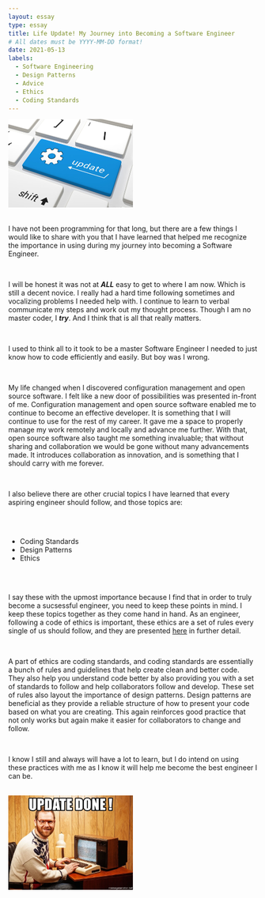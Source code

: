 ```yaml
---
layout: essay
type: essay
title: Life Update! My Journey into Becoming a Software Engineer
# All dates must be YYYY-MM-DD format!
date: 2021-05-13
labels:
  - Software Engineering
  - Design Patterns
  - Advice
  - Ethics
  - Coding Standards
---
```




<img class="ui image" src="../images/update.jpeg" style="max-width:50%; max-height: 50%;">

<br>
<br>

I have not been programming for that long, but there are a few things I would like to share with you that I have learned that helped me recognize the importance in using during my journey into becoming a Software Engineer. 

<br>

I will be honest it was not at ***ALL*** easy to get to where I am now. Which is still a decent novice. I really had a hard time following sometimes and vocalizing problems I needed help with. I continue to learn to verbal communicate my steps and work out my thought process. Though I am no master coder, I ***try***. And I think that is all that really matters.

<br>

I used to think all to it took to be a master Software Engineer I needed to just know how to code efficiently and easily. But boy was I wrong.

<br>

My life changed when I discovered configuration management and open source software. I felt like a new door of possibilities was presented in-front of me. Configuration management and open source software enabled me to continue to become an effective developer. It is something that I will continue to use for the rest of my career. It gave me a space to properly manage my work remotely and locally and advance me further. With that, open source software also taught me something invaluable; that without sharing and collaboration we would be gone without many advancements made. It introduces collaboration as innovation, and is something that I should carry with me forever. 

<br>

I also believe there are other crucial topics I have learned that every aspiring engineer should follow, and those topics are: 

<br>
<br>

* Coding Standards
* Design Patterns
* Ethics

<br>
<br>

I say these with the upmost importance because I find that in order to truly become a sucsessful engineer, you need to keep these points in mind. I keep these topics together as they come hand in hand. As an engineer, following a code of ethics is important, these ethics are a set of rules every single of us should follow, and they are presented [here](https://www.acm.org/code-of-ethics) in further detail. 

<br>

A part of ethics are coding standards, and coding standards are essentially a bunch of rules and guidelines that help create clean and better code. They also help you understand code better by also providing you with a set of standards to follow and help collaborators follow and develop. These set of rules also layout the importance of design patterns. Design patterns are beneficial as they provide a reliable structure of how to present your code based on what you are creating. This again reinforces good practice that not only works but again make it easier for collaborators to change and follow. 

<br>

I know I still and always will have a lot to learn, but I do intend on using these practices with me as I know it will help me become the best engineer I can be. 

<br>


<img class="ui image" src="../images/update-done.jpeg" style="max-width:50%; max-height: 50%;">


